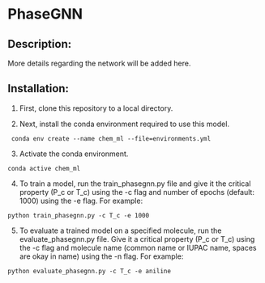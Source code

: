 # PhaseGNN

## Description:

More details regarding the network will be added here.

## Installation:
1. First, clone this repository to a local directory.

2. Next, install the conda environment required to use this model.

```
 conda env create --name chem_ml --file=environments.yml
```

3. Activate the conda environment.
```
conda active chem_ml
```

4. To train a model, run the train_phasegnn.py file and give it the critical property (P_c or T_c) using the -c flag and number of epochs (default: 1000) using the -e flag. For example:
```
python train_phasegnn.py -c T_c -e 1000
```

5. To evaluate a trained model on a specified molecule, run the evaluate_phasegnn.py file. Give it a critical property (P_c or T_c) using the -c flag and molecule name (common name or IUPAC name, spaces are okay in name) using the -n flag. For example:
```
python evaluate_phasegnn.py -c T_c -e aniline
```

